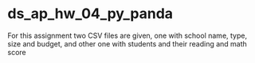 # ds_ap_hw_04_py_panda
For this assignment two CSV files are given, one with school name, type, size and budget, and other one with students and their reading and math score
